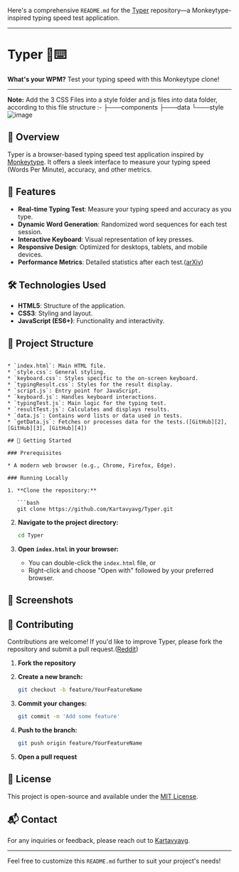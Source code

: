 Here's a comprehensive `README.md` for the [Typer](https://github.com/Kartavyavg/Typer) repository—a Monkeytype-inspired typing speed test application.

---

# Typer 🐒⌨️

**What's your WPM?** Test your typing speed with this Monkeytype clone!

--- 
**Note:** Add the 3 CSS Files into a style folder and js files into data folder, according to this file structure :- 
├───components
├───data
└───style
![image](https://github.com/user-attachments/assets/c7067dcc-634d-4938-9cde-e1d3c888e7ac)


## 🚀 Overview

Typer is a browser-based typing speed test application inspired by [Monkeytype](https://monkeytype.com/). It offers a sleek interface to measure your typing speed (Words Per Minute), accuracy, and other metrics.

## 🧰 Features

* **Real-time Typing Test**: Measure your typing speed and accuracy as you type.
* **Dynamic Word Generation**: Randomized word sequences for each test session.
* **Interactive Keyboard**: Visual representation of key presses.
* **Responsive Design**: Optimized for desktops, tablets, and mobile devices.
* **Performance Metrics**: Detailed statistics after each test.([arXiv][1])

## 🛠️ Technologies Used

* **HTML5**: Structure of the application.
* **CSS3**: Styling and layout.
* **JavaScript (ES6+)**: Functionality and interactivity.

## 📁 Project Structure

```

* `index.html`: Main HTML file.
* `style.css`: General styling.
* `keyboard.css`: Styles specific to the on-screen keyboard.
* `typingResult.css`: Styles for the result display.
* `script.js`: Entry point for JavaScript.
* `keyboard.js`: Handles keyboard interactions.
* `typingTest.js`: Main logic for the typing test.
* `resultTest.js`: Calculates and displays results.
* `data.js`: Contains word lists or data used in tests.
* `getData.js`: Fetches or processes data for the tests.([GitHub][2], [GitHub][3], [GitHub][4])

## 🚀 Getting Started

### Prerequisites

* A modern web browser (e.g., Chrome, Firefox, Edge).

### Running Locally

1. **Clone the repository:**

   ```bash
   git clone https://github.com/Kartavyavg/Typer.git
   ```



2. **Navigate to the project directory:**

   ```bash
   cd Typer
   ```



3. **Open `index.html` in your browser:**

   * You can double-click the `index.html` file, or
   * Right-click and choose "Open with" followed by your preferred browser.

## 📸 Screenshots

<!-- Include screenshots of the application here -->

## 🤝 Contributing

Contributions are welcome! If you'd like to improve Typer, please fork the repository and submit a pull request.([Reddit][5])

1. **Fork the repository**
2. **Create a new branch:**

   ```bash
   git checkout -b feature/YourFeatureName
   ```



3. **Commit your changes:**

   ```bash
   git commit -m 'Add some feature'
   ```



4. **Push to the branch:**

   ```bash
   git push origin feature/YourFeatureName
   ```



5. **Open a pull request**

## 📄 License

This project is open-source and available under the [MIT License](LICENSE).

## 📬 Contact

For any inquiries or feedback, please reach out to [Kartavyavg](https://github.com/Kartavyavg).

---

Feel free to customize this `README.md` further to suit your project's needs!

[1]: https://arxiv.org/abs/1802.06997?utm_source=chatgpt.com "Categorizing the Content of GitHub README Files"
[2]: https://github.com/tiangolo/typer/issues/51?utm_source=chatgpt.com "generate markdown documentation · Issue #51 · fastapi/typer - GitHub"
[3]: https://github.com/tiangolo/typer-cli/blob/master/typer_cli/main.py?utm_source=chatgpt.com "typer-cli/typer_cli/main.py at master - GitHub"
[4]: https://github.com/tiangolo/typer-cli/blob/master/README.md?utm_source=chatgpt.com "README.md - tiangolo/typer-cli - GitHub"
[5]: https://www.reddit.com/r/Python/comments/18hn2t1/cyclopts_a_cli_library_that_fixes_13_annoying/?utm_source=chatgpt.com "Cyclopts: A CLI library that fixes 13 annoying issues in Typer : r/Python"
